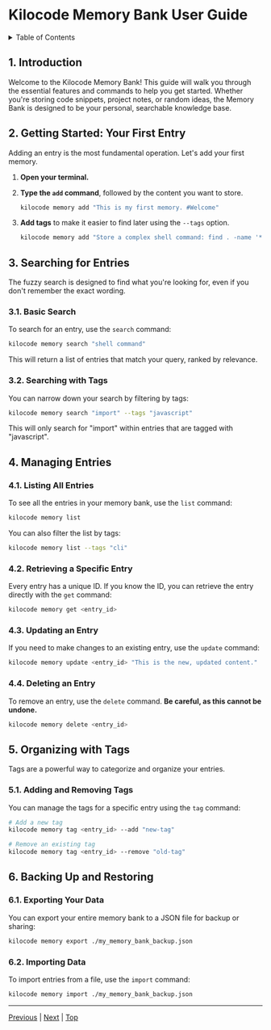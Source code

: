 # Kilocode Memory Bank User Guide

<details>
<summary>Table of Contents</summary>

- [1. Introduction](#1-introduction)
- [2. Getting Started: Your First Entry](#2-getting-started-your-first-entry)
- [3. Searching for Entries](#3-searching-for-entries)
  - [3.1. Basic Search](#31-basic-search)
  - [3.2. Searching with Tags](#32-searching-with-tags)
- [4. Managing Entries](#4-managing-entries)
  - [4.1. Listing All Entries](#41-listing-all-entries)
  - [4.2. Retrieving a Specific Entry](#42-retrieving-a-specific-entry)
  - [4.3. Updating an Entry](#43-updating-an-entry)
  - [4.4. Deleting an Entry](#44-deleting-an-entry)
- [5. Organizing with Tags](#5-organizing-with-tags)
  - [5.1. Adding and Removing Tags](#51-adding-and-removing-tags)
- [6. Backing Up and Restoring](#6-backing-up-and-restoring)
  - [6.1. Exporting Your Data](#61-exporting-your-data)
  - [6.2. Importing Data](#62-importing-data)

</details>

## 1. Introduction

Welcome to the Kilocode Memory Bank! This guide will walk you through the essential features and commands to help you get started. Whether you're storing code snippets, project notes, or random ideas, the Memory Bank is designed to be your personal, searchable knowledge base.

## 2. Getting Started: Your First Entry

Adding an entry is the most fundamental operation. Let's add your first memory.

1.  **Open your terminal.**
2.  **Type the `add` command**, followed by the content you want to store.

    ```sh
    kilocode memory add "This is my first memory. #Welcome"
    ```

3.  **Add tags** to make it easier to find later using the `--tags` option.

    ```sh
    kilocode memory add "Store a complex shell command: find . -name '*.js' | xargs grep 'import'" --tags "cli,javascript,search"
    ```

## 3. Searching for Entries

The fuzzy search is designed to find what you're looking for, even if you don't remember the exact wording.

### 3.1. Basic Search

To search for an entry, use the `search` command:

```sh
kilocode memory search "shell command"
```

This will return a list of entries that match your query, ranked by relevance.

### 3.2. Searching with Tags

You can narrow down your search by filtering by tags:

```sh
kilocode memory search "import" --tags "javascript"
```

This will only search for "import" within entries that are tagged with "javascript".

## 4. Managing Entries

### 4.1. Listing All Entries

To see all the entries in your memory bank, use the `list` command:

```sh
kilocode memory list
```

You can also filter the list by tags:

```sh
kilocode memory list --tags "cli"
```

### 4.2. Retrieving a Specific Entry

Every entry has a unique ID. If you know the ID, you can retrieve the entry directly with the `get` command:

```sh
kilocode memory get <entry_id>
```

### 4.3. Updating an Entry

If you need to make changes to an existing entry, use the `update` command:

```sh
kilocode memory update <entry_id> "This is the new, updated content."
```

### 4.4. Deleting an Entry

To remove an entry, use the `delete` command. **Be careful, as this cannot be undone.**

```sh
kilocode memory delete <entry_id>
```

## 5. Organizing with Tags

Tags are a powerful way to categorize and organize your entries.

### 5.1. Adding and Removing Tags

You can manage the tags for a specific entry using the `tag` command:

```sh
# Add a new tag
kilocode memory tag <entry_id> --add "new-tag"

# Remove an existing tag
kilocode memory tag <entry_id> --remove "old-tag"
```

## 6. Backing Up and Restoring

### 6.1. Exporting Your Data

You can export your entire memory bank to a JSON file for backup or sharing:

```sh
kilocode memory export ./my_memory_bank_backup.json
```

### 6.2. Importing Data

To import entries from a file, use the `import` command:

```sh
kilocode memory import ./my_memory_bank_backup.json
```

---
[Previous](./000-index.md) | [Next](./000-index.md) | [Top](./000-index.md)
